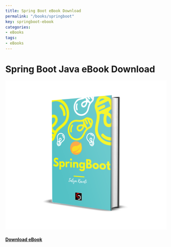 ```yaml
---
title: Spring Boot eBook Download
permalink: "/books/springboot"
key: springboot-ebook
categories:
- eBooks
tags:
- eBooks
---
```



# Spring Boot Java eBook Download

<div class="card">
  <div class="card__image">
    <img class="image" src="/assets/books/springboot_3d.png"/>
  </div>
  <div class="card__content">
    <div class="card__header">
      <h4><a class="button button--success button--rounded button--lg" href="springboot.pdf"><i class="fas fa-download"></i> Download eBook</a>
</h4>
    </div>
  </div>
</div>